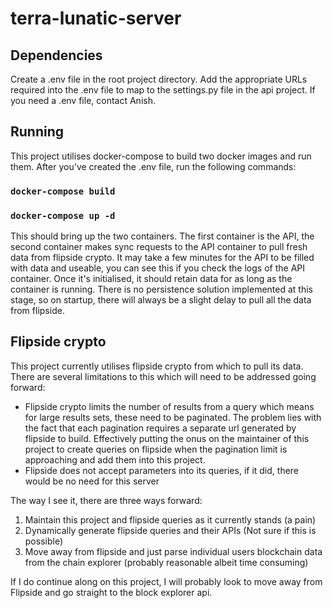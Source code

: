 # terra-lunatic-server

## Dependencies

Create a .env file in the root project directory. Add the appropriate URLs required into the .env file to map to the settings.py file in the api project. If you need a .env file, contact Anish.

## Running

This project utilises docker-compose to build two docker images and run them. After you've created the .env file, run the following commands:

### `docker-compose build`
### `docker-compose up -d`

This should bring up the two containers. The first container is the API, the second container makes sync requests to the API container to pull fresh data from flipside crypto. It may take a few minutes for the API to be filled with data and useable, you can see this if you check the logs of the API container. Once it's initialised, it should retain data for as long as the container is running. There is no persistence solution implemented at this stage, so on startup, there will always be a slight delay to pull all the data from flipside.

## Flipside crypto

This project currently utilises flipside crypto from which to pull its data. There are several limitations to this which will need to be addressed going forward:

* Flipside crypto limits the number of results from a query which means for large results sets, these need to be paginated. The problem lies with the fact that each pagination requires a separate url generated by flipside to build. Effectively putting the onus on the maintainer of this project to create queries on flipside when the pagination limit is approaching and add them into this project.
* Flipside does not accept parameters into its queries, if it did, there would be no need for this server

The way I see it, there are three ways forward:

1. Maintain this project and flipside queries as it currently stands (a pain)
2. Dynamically generate flipside queries and their APIs (Not sure if this is possible)
3. Move away from flipside and just parse individual users blockchain data from the chain explorer (probably reasonable albeit time consuming)

If I do continue along on this project, I will probably look to move away from Flipside and go straight to the block explorer api.
